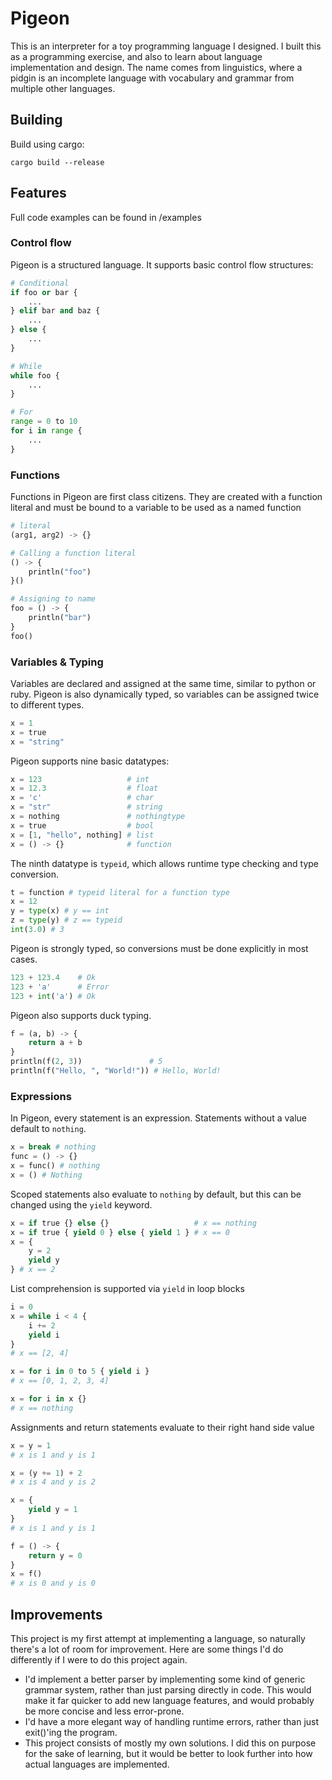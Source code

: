 # Pigeon
This is an interpreter for a toy programming language I designed. I built this as a programming exercise, and also to learn about language implementation and design. The name comes from linguistics, where a pidgin is an incomplete language with vocabulary and grammar from multiple other languages.

## Building
Build using cargo:

```cargo build --release```

## Features
Full code examples can be found in /examples

### Control flow
Pigeon is a structured language. It supports basic control flow structures:
```py
# Conditional 
if foo or bar {
    ...
} elif bar and baz {
    ...
} else {
    ...
}

# While
while foo {
    ...
}

# For 
range = 0 to 10
for i in range {
    ...
}
```
### Functions
Functions in Pigeon are first class citizens. They are created with a function literal and must be bound to a variable to be used as a named function 
```py
# literal
(arg1, arg2) -> {}

# Calling a function literal
() -> {
    println("foo")
}()

# Assigning to name
foo = () -> {
    println("bar")
}
foo()
```
### Variables & Typing
Variables are declared and assigned at the same time, similar to python or ruby. Pigeon is also dynamically typed, so variables can be assigned twice to different types.
```py
x = 1
x = true
x = "string"
```
Pigeon supports nine basic datatypes:
```py
x = 123                   # int
x = 12.3                  # float
x = 'c'                   # char
x = "str"                 # string
x = nothing               # nothingtype
x = true                  # bool
x = [1, "hello", nothing] # list
x = () -> {}              # function
```
The ninth datatype is ```typeid```, which allows runtime type checking and type conversion.
```py
t = function # typeid literal for a function type
x = 12
y = type(x) # y == int
z = type(y) # z == typeid
int(3.0) # 3
```
Pigeon is strongly typed, so conversions must be done explicitly in most cases.
```py
123 + 123.4    # Ok
123 + 'a'      # Error
123 + int('a') # Ok
```
Pigeon also supports duck typing.
```py
f = (a, b) -> {
    return a + b
}
println(f(2, 3))               # 5
println(f("Hello, ", "World!")) # Hello, World!
```
### Expressions
In Pigeon, every statement is an expression. Statements without a value default to ```nothing```.
```py
x = break # nothing
func = () -> {}
x = func() # nothing
x = () # Nothing
```
Scoped statements also evaluate to  ```nothing``` by default, but this can be changed using the ```yield``` keyword.
```py
x = if true {} else {}                   # x == nothing
x = if true { yield 0 } else { yield 1 } # x == 0
x = {
    y = 2
    yield y
} # x == 2
```
List comprehension is supported via ```yield``` in loop blocks
```py
i = 0
x = while i < 4 {
    i += 2
    yield i
}
# x == [2, 4]

x = for i in 0 to 5 { yield i }
# x == [0, 1, 2, 3, 4]

x = for i in x {}
# x == nothing
```
Assignments and return statements evaluate to their right hand side value
```py
x = y = 1  
# x is 1 and y is 1

x = (y += 1) + 2 
# x is 4 and y is 2

x = {
    yield y = 1
}
# x is 1 and y is 1

f = () -> {
    return y = 0
}
x = f()
# x is 0 and y is 0
```
## Improvements
This project is my first attempt at implementing a language, so naturally there's a lot of room for improvement. Here are some things I'd do differently if I were to do this project again.
* I'd implement a better parser by implementing some kind of generic grammar system, rather than just parsing directly in code. This would make it far quicker to add new language features, and would probably be more concise and less error-prone.
* I'd have a more elegant way of handling runtime errors, rather than just exit()'ing the program.
* This project consists of mostly my own solutions. I did this on purpose for the sake of learning, but it would be better to look further into how actual languages are implemented.